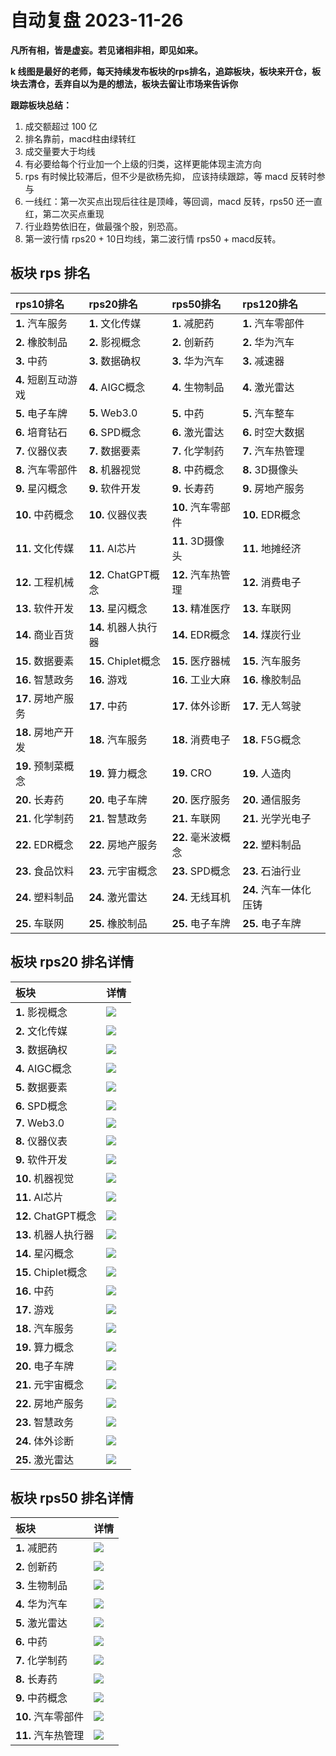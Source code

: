 # 自动复盘 2023-11-26

**凡所有相，皆是虚妄。若见诸相非相，即见如来。**

**k 线图是最好的老师，每天持续发布板块的rps排名，追踪板块，板块来开仓，板块去清仓，丢弃自以为是的想法，板块去留让市场来告诉你**
        
**跟踪板块总结：**
1. 成交额超过 100 亿
2. 排名靠前，macd柱由绿转红
3. 成交量要大于均线
4. 有必要给每个行业加一个上级的归类，这样更能体现主流方向
5. rps 有时候比较滞后，但不少是欲杨先抑， 应该持续跟踪，等 macd 反转时参与
6. 一线红：第一次买点出现后往往是顶峰，等回调，macd 反转，rps50 还一直红，第二次买点重现
7. 行业趋势依旧在，做最强个股，别恐高。
8. 第一波行情 rps20 + 10日均线，第二波行情 rps50 + macd反转。
        
## 板块 rps 排名
| rps10排名           | rps20排名            | rps50排名          | rps120排名             |
|:--------------------|:---------------------|:-------------------|:-----------------------|
| **1.** 汽车服务     | **1.** 文化传媒      | **1.** 减肥药      | **1.** 汽车零部件      |
| **2.** 橡胶制品     | **2.** 影视概念      | **2.** 创新药      | **2.** 华为汽车        |
| **3.** 中药         | **3.** 数据确权      | **3.** 华为汽车    | **3.** 减速器          |
| **4.** 短剧互动游戏 | **4.** AIGC概念      | **4.** 生物制品    | **4.** 激光雷达        |
| **5.** 电子车牌     | **5.** Web3.0        | **5.** 中药        | **5.** 汽车整车        |
| **6.** 培育钻石     | **6.** SPD概念       | **6.** 激光雷达    | **6.** 时空大数据      |
| **7.** 仪器仪表     | **7.** 数据要素      | **7.** 化学制药    | **7.** 汽车热管理      |
| **8.** 汽车零部件   | **8.** 机器视觉      | **8.** 中药概念    | **8.** 3D摄像头        |
| **9.** 星闪概念     | **9.** 软件开发      | **9.** 长寿药      | **9.** 房地产服务      |
| **10.** 中药概念    | **10.** 仪器仪表     | **10.** 汽车零部件 | **10.** EDR概念        |
| **11.** 文化传媒    | **11.** AI芯片       | **11.** 3D摄像头   | **11.** 地摊经济       |
| **12.** 工程机械    | **12.** ChatGPT概念  | **12.** 汽车热管理 | **12.** 消费电子       |
| **13.** 软件开发    | **13.** 星闪概念     | **13.** 精准医疗   | **13.** 车联网         |
| **14.** 商业百货    | **14.** 机器人执行器 | **14.** EDR概念    | **14.** 煤炭行业       |
| **15.** 数据要素    | **15.** Chiplet概念  | **15.** 医疗器械   | **15.** 汽车服务       |
| **16.** 智慧政务    | **16.** 游戏         | **16.** 工业大麻   | **16.** 橡胶制品       |
| **17.** 房地产服务  | **17.** 中药         | **17.** 体外诊断   | **17.** 无人驾驶       |
| **18.** 房地产开发  | **18.** 汽车服务     | **18.** 消费电子   | **18.** F5G概念        |
| **19.** 预制菜概念  | **19.** 算力概念     | **19.** CRO        | **19.** 人造肉         |
| **20.** 长寿药      | **20.** 电子车牌     | **20.** 医疗服务   | **20.** 通信服务       |
| **21.** 化学制药    | **21.** 智慧政务     | **21.** 车联网     | **21.** 光学光电子     |
| **22.** EDR概念     | **22.** 房地产服务   | **22.** 毫米波概念 | **22.** 塑料制品       |
| **23.** 食品饮料    | **23.** 元宇宙概念   | **23.** SPD概念    | **23.** 石油行业       |
| **24.** 塑料制品    | **24.** 激光雷达     | **24.** 无线耳机   | **24.** 汽车一体化压铸 |
| **25.** 车联网      | **25.** 橡胶制品     | **25.** 电子车牌   | **25.** 电子车牌       |
## 板块 rps20 排名详情
| 板块                 | 详情                                                                                                 |
|:---------------------|:-----------------------------------------------------------------------------------------------------|
| **1.** 影视概念      | ![](https://sykent-blog-image.oss-cn-beijing.aliyuncs.com/quant/image/2023/11/1700985737128-tmp.jpg) |
| **2.** 文化传媒      | ![](https://sykent-blog-image.oss-cn-beijing.aliyuncs.com/quant/image/2023/11/1700985738620-tmp.jpg) |
| **3.** 数据确权      | ![](https://sykent-blog-image.oss-cn-beijing.aliyuncs.com/quant/image/2023/11/1700985739660-tmp.jpg) |
| **4.** AIGC概念      | ![](https://sykent-blog-image.oss-cn-beijing.aliyuncs.com/quant/image/2023/11/1700985740665-tmp.jpg) |
| **5.** 数据要素      | ![](https://sykent-blog-image.oss-cn-beijing.aliyuncs.com/quant/image/2023/11/1700985741429-tmp.jpg) |
| **6.** SPD概念       | ![](https://sykent-blog-image.oss-cn-beijing.aliyuncs.com/quant/image/2023/11/1700985742087-tmp.jpg) |
| **7.** Web3.0        | ![](https://sykent-blog-image.oss-cn-beijing.aliyuncs.com/quant/image/2023/11/1700985743035-tmp.jpg) |
| **8.** 仪器仪表      | ![](https://sykent-blog-image.oss-cn-beijing.aliyuncs.com/quant/image/2023/11/1700985744072-tmp.jpg) |
| **9.** 软件开发      | ![](https://sykent-blog-image.oss-cn-beijing.aliyuncs.com/quant/image/2023/11/1700985745001-tmp.jpg) |
| **10.** 机器视觉     | ![](https://sykent-blog-image.oss-cn-beijing.aliyuncs.com/quant/image/2023/11/1700985746014-tmp.jpg) |
| **11.** AI芯片       | ![](https://sykent-blog-image.oss-cn-beijing.aliyuncs.com/quant/image/2023/11/1700985746938-tmp.jpg) |
| **12.** ChatGPT概念  | ![](https://sykent-blog-image.oss-cn-beijing.aliyuncs.com/quant/image/2023/11/1700985747758-tmp.jpg) |
| **13.** 机器人执行器 | ![](https://sykent-blog-image.oss-cn-beijing.aliyuncs.com/quant/image/2023/11/1700985748418-tmp.jpg) |
| **14.** 星闪概念     | ![](https://sykent-blog-image.oss-cn-beijing.aliyuncs.com/quant/image/2023/11/1700985748928-tmp.jpg) |
| **15.** Chiplet概念  | ![](https://sykent-blog-image.oss-cn-beijing.aliyuncs.com/quant/image/2023/11/1700985749867-tmp.jpg) |
| **16.** 中药         | ![](https://sykent-blog-image.oss-cn-beijing.aliyuncs.com/quant/image/2023/11/1700985750877-tmp.jpg) |
| **17.** 游戏         | ![](https://sykent-blog-image.oss-cn-beijing.aliyuncs.com/quant/image/2023/11/1700985751902-tmp.jpg) |
| **18.** 汽车服务     | ![](https://sykent-blog-image.oss-cn-beijing.aliyuncs.com/quant/image/2023/11/1700985752847-tmp.jpg) |
| **19.** 算力概念     | ![](https://sykent-blog-image.oss-cn-beijing.aliyuncs.com/quant/image/2023/11/1700985753677-tmp.jpg) |
| **20.** 电子车牌     | ![](https://sykent-blog-image.oss-cn-beijing.aliyuncs.com/quant/image/2023/11/1700985754636-tmp.jpg) |
| **21.** 元宇宙概念   | ![](https://sykent-blog-image.oss-cn-beijing.aliyuncs.com/quant/image/2023/11/1700985755672-tmp.jpg) |
| **22.** 房地产服务   | ![](https://sykent-blog-image.oss-cn-beijing.aliyuncs.com/quant/image/2023/11/1700985756617-tmp.jpg) |
| **23.** 智慧政务     | ![](https://sykent-blog-image.oss-cn-beijing.aliyuncs.com/quant/image/2023/11/1700985757615-tmp.jpg) |
| **24.** 体外诊断     | ![](https://sykent-blog-image.oss-cn-beijing.aliyuncs.com/quant/image/2023/11/1700985758630-tmp.jpg) |
| **25.** 激光雷达     | ![](https://sykent-blog-image.oss-cn-beijing.aliyuncs.com/quant/image/2023/11/1700985759594-tmp.jpg) |
## 板块 rps50 排名详情
| 板块               | 详情                                                                                                 |
|:-------------------|:-----------------------------------------------------------------------------------------------------|
| **1.** 减肥药      | ![](https://sykent-blog-image.oss-cn-beijing.aliyuncs.com/quant/image/2023/11/1700985760206-tmp.jpg) |
| **2.** 创新药      | ![](https://sykent-blog-image.oss-cn-beijing.aliyuncs.com/quant/image/2023/11/1700985761187-tmp.jpg) |
| **3.** 生物制品    | ![](https://sykent-blog-image.oss-cn-beijing.aliyuncs.com/quant/image/2023/11/1700985762107-tmp.jpg) |
| **4.** 华为汽车    | ![](https://sykent-blog-image.oss-cn-beijing.aliyuncs.com/quant/image/2023/11/1700985763065-tmp.jpg) |
| **5.** 激光雷达    | ![](https://sykent-blog-image.oss-cn-beijing.aliyuncs.com/quant/image/2023/11/1700985764014-tmp.jpg) |
| **6.** 中药        | ![](https://sykent-blog-image.oss-cn-beijing.aliyuncs.com/quant/image/2023/11/1700985764971-tmp.jpg) |
| **7.** 化学制药    | ![](https://sykent-blog-image.oss-cn-beijing.aliyuncs.com/quant/image/2023/11/1700985765956-tmp.jpg) |
| **8.** 长寿药      | ![](https://sykent-blog-image.oss-cn-beijing.aliyuncs.com/quant/image/2023/11/1700985766947-tmp.jpg) |
| **9.** 中药概念    | ![](https://sykent-blog-image.oss-cn-beijing.aliyuncs.com/quant/image/2023/11/1700985767873-tmp.jpg) |
| **10.** 汽车零部件 | ![](https://sykent-blog-image.oss-cn-beijing.aliyuncs.com/quant/image/2023/11/1700985768881-tmp.jpg) |
| **11.** 汽车热管理 | ![](https://sykent-blog-image.oss-cn-beijing.aliyuncs.com/quant/image/2023/11/1700985769899-tmp.jpg) |